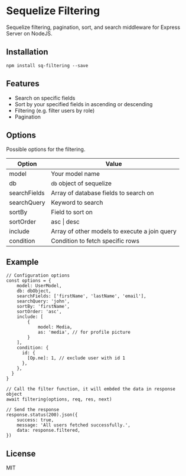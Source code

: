 # Sequelize Filtering

Sequelize filtering, pagination, sort, and search middleware for Express Server on NodeJS.

## Installation

```
npm install sq-filtering --save
```

## Features

- Search on specific fields
- Sort by your specified fields in ascending or descending
- Filtering (e.g. filter users by role)
- Pagination

## Options

Possible options for the filtering.

| Option       | Value                                         |
| ------------ | --------------------------------------------- |
| model        | Your model name                               |
| db           | `db` object of sequelize                      |
| searchFields | Array of database fields to search on         |
| searchQuery  | Keyword to search                             |
| sortBy       | Field to sort on                              |
| sortOrder    | asc \| desc                                   |
| include      | Array of other models to execute a join query |
| condition    | Condition to fetch specific rows              |

## Example

```
// Configuration options
const options = {
    model: UserModel,
    db: dbObject,
    searchFields: ['firstName', 'lastName', 'email'],
    searchQuery: 'john',
    sortBy: 'firstName',
    sortOrder: 'asc',
    include: [
        {
            model: Media,
            as: 'media', // for profile picture
        }
    ],
    condition: {
      id: {
        [Op.ne]: 1, // exclude user with id 1
      },
    },
  }
}

// Call the filter function, it will embded the data in response object
await filtering(options, req, res, next)

// Send the response
response.status(200).json({
    success: true,
    message: 'All users fetched successfully.',
    data: response.filtered,
})
```

## License

MIT
